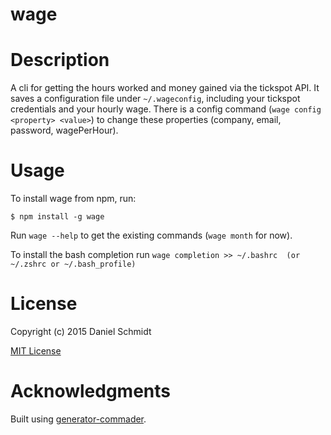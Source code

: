 wage
=============

# Description

A cli for getting the hours worked and money gained via the tickspot API.
It saves a configuration file under `~/.wageconfig`, including your tickspot credentials and your hourly wage.
There is a config command (`wage config <property> <value>`) to change these properties (company, email, password, wagePerHour).

# Usage

To install wage from npm, run:

```
$ npm install -g wage
```

Run ```wage --help``` to get the existing commands (`wage month` for now).

To install the bash completion run `wage completion >> ~/.bashrc  (or ~/.zshrc or ~/.bash_profile)`

# License

Copyright (c) 2015 Daniel Schmidt

[MIT License](http://en.wikipedia.org/wiki/MIT_License)

# Acknowledgments

Built using [generator-commader](https://github.com/Hypercubed/generator-commander).
